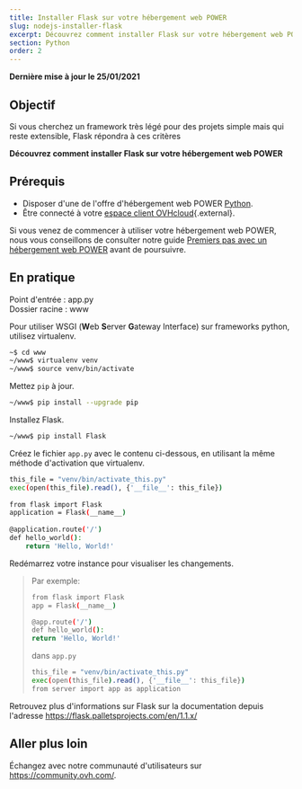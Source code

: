 ```yaml
---
title: Installer Flask sur votre hébergement web POWER
slug: nodejs-installer-flask
excerpt: Découvrez comment installer Flask sur votre hébergement web POWER
section: Python
order: 2
---
```


**Dernière mise à jour le 25/01/2021**

## Objectif

Si vous cherchez un framework très légé pour des projets simple mais qui reste extensible, Flask répondra à ces critères

**Découvrez comment installer Flask sur votre hébergement web POWER**

## Prérequis

- Disposer d'une de l'offre d'hébergement web POWER [Python](https://labs.ovh.com/managed-python).
- Être connecté à votre [espace client OVHcloud](https://www.ovh.com/auth/?action=gotomanager){.external}.

Si vous venez de commencer à utiliser votre hébergement web POWER, nous vous conseillons de consulter notre guide [Premiers pas avec un hébergement web POWER](../premiers-pas-avec-hebergement-web-POWER/) avant de poursuivre.

## En pratique

Point d'entrée : app.py <br>
Dossier racine : www <br>

Pour utiliser WSGI (**W**eb **S**erver **G**ateway Interface) sur frameworks python, utilisez virtualenv.

```sh
~$ cd www
~/www$ virtualenv venv
~/www$ source venv/bin/activate
```

Mettez `pip` à jour.

```sh
~/www$ pip install --upgrade pip
```

Installez Flask.

```sh
~/www$ pip install Flask
```

Créez le fichier `app.py` avec le contenu ci-dessous, en utilisant la même méthode d'activation que virtualenv.

```sh
this_file = "venv/bin/activate_this.py"
exec(open(this_file).read(), {'__file__': this_file})
 
from flask import Flask
application = Flask(__name__)
 
@application.route('/')
def hello_world():
    return 'Hello, World!'
```

Redémarrez votre instance pour visualiser les changements.

>
>
>Par exemple:
>
>```sh
>from flask import Flask
>app = Flask(__name__)
> 
>@app.route('/')
>def hello_world():
>return 'Hello, World!'
>```
>
>dans `app.py`
>
>```sh
>this_file = "venv/bin/activate_this.py"
>exec(open(this_file).read(), {'__file__': this_file})
>from server import app as application
>```
>

Retrouvez plus d'informations sur Flask sur la documentation depuis l'adresse <https://flask.palletsprojects.com/en/1.1.x/>

## Aller plus loin

Échangez avec notre communauté d'utilisateurs sur <https://community.ovh.com/>.